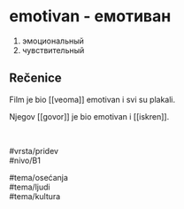 # emotivan - емотиван

1. эмоциональный  
2. чувствительный

## Rečenice

Film je bio [[veoma]] emotivan i svi su plakali.

Njegov [[govor]] je bio emotivan i [[iskren]].

<br>

#vrsta/pridev  
#nivo/B1  

#tema/osećanja  
#tema/ljudi  
#tema/kultura  
